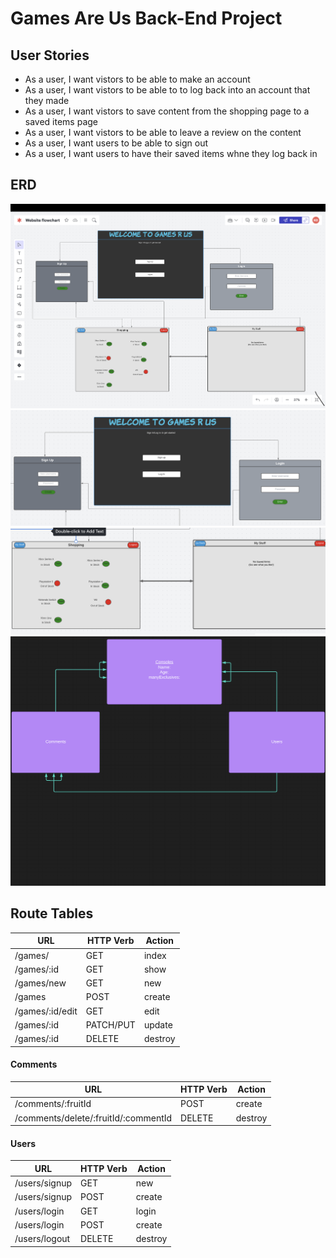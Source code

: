 # Games Are Us Back-End Project

## User Stories
- As a user, I want vistors to be able to make an account
- As a user, I want vistors to be able to to log back into an account that they made
- As a user, I want vistors to save content from the shopping page to a saved items page
- As a user, I want vistors to be able to leave a review on the content 
- As a user, I want users to be able to sign out
- As a user, I want users to have their saved items whne they log back in

## ERD

![Alt text](Images/Screen%20Shot%202023-01-23%20at%2012.04.54%20AM.png)
![Alt text](Images/Screen%20Shot%202023-01-23%20at%2012.07.53%20AM.png)
![Alt text](Images/Screen%20Shot%202023-01-23%20at%2012.08.12%20AM.png)
![Alt text](Images/Screen%20Shot%202023-01-23%20at%209.20.40%20AM.png)

## Route Tables

| **URL**          | **HTTP Verb**|**Action**|
|------------------|--------------|----------|
| /games/         | GET          | index  
| /games/:id      | GET          | show       
| /games/new      | GET          | new   
| /games          | POST         | create   
| /games/:id/edit | GET          | edit       
| /games/:id      | PATCH/PUT    | update    
| /games/:id      | DELETE       | destroy  

#### Comments

| **URL**          | **HTTP Verb**|**Action**|
|--------------------|--------------|----------|
| /comments/:fruitId | POST         | create  
| /comments/delete/:fruitId/:commentId      | DELETE          | destroy       


#### Users

| **URL**          | **HTTP Verb**|**Action**|
|------------------|--------------|----------|
| /users/signup    | GET         | new  
| /users/signup    | POST         | create  
| /users/login     | GET         | login       
| /users/login     | POST         | create       
| /users/logout    | DELETE       | destroy 